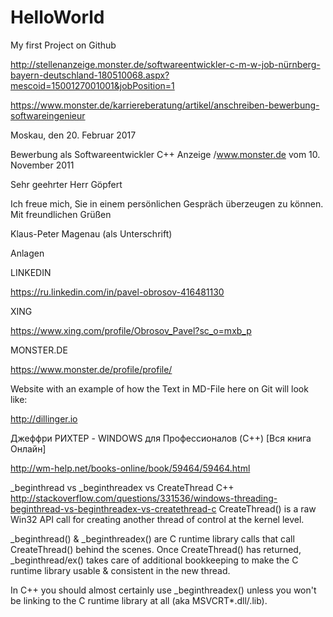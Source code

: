 # HelloWorld
My first Project on Github

http://stellenanzeige.monster.de/softwareentwickler-c-m-w-job-nürnberg-bayern-deutschland-180510068.aspx?mescoid=1500127001001&jobPosition=1


https://www.monster.de/karriereberatung/artikel/anschreiben-bewerbung-softwareingenieur

Moskau, den 20. Februar 2017
 
Bewerbung als Softwareentwickler C++
Anzeige /www.monster.de vom 10. November 2011

Sehr geehrter Herr Göpfert



Ich freue mich, Sie in einem persönlichen Gespräch überzeugen zu können. Mit freundlichen Grüßen

Klaus-Peter Magenau (als Unterschrift)

Anlagen




LINKEDIN

https://ru.linkedin.com/in/pavel-obrosov-416481130

XING

https://www.xing.com/profile/Obrosov_Pavel?sc_o=mxb_p

MONSTER.DE

https://www.monster.de/profile/profile/



Website with an example of how the Text in MD-File here on Git will look like:

http://dillinger.io



Джеффри РИХТЕР - WINDOWS для Профессионалов (C++) [Вся книга Онлайн]

http://wm-help.net/books-online/book/59464/59464.html


_beginthread vs _beginthreadex vs CreateThread C++
http://stackoverflow.com/questions/331536/windows-threading-beginthread-vs-beginthreadex-vs-createthread-c
CreateThread() is a raw Win32 API call for creating another thread of control at the kernel level.

_beginthread() & _beginthreadex() are C runtime library calls that call CreateThread() behind the scenes. Once CreateThread() has returned, _beginthread/ex() takes care of additional bookkeeping to make the C runtime library usable & consistent in the new thread.

In C++ you should almost certainly use _beginthreadex() unless you won't be linking to the C runtime library at all (aka MSVCRT*.dll/.lib).


